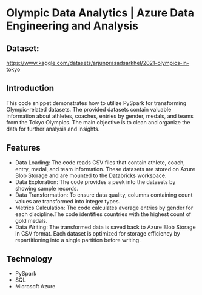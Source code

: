 # Olympic Data Analytics | Azure Data Engineering and Analysis

##  Dataset:
https://www.kaggle.com/datasets/arjunprasadsarkhel/2021-olympics-in-tokyo 

## Introduction
This code snippet demonstrates how to utilize PySpark for transforming Olympic-related datasets. The provided datasets contain valuable information about athletes, coaches, entries by gender, medals, and teams from the Tokyo Olympics. The main objective is to clean and organize the data for further analysis and insights.

## Features
- Data Loading: The code reads CSV files that contain athlete, coach, entry, medal, and team information. These datasets are stored on Azure Blob Storage and are mounted to the Databricks workspace.
- Data Exploration: The code provides a peek into the datasets by showing sample records.
- Data Transformation: To ensure data quality, columns containing count values are transformed into integer types.
- Metrics Calculation: The code calculates average entries by gender for each discipline.The code identifies countries with the highest count of gold medals.
- Data Writing: The transformed data is saved back to Azure Blob Storage in CSV format. Each dataset is optimized for storage efficiency by repartitioning into a single partition before writing.

## Technology
- PySpark
- SQL
- Microsoft Azure
